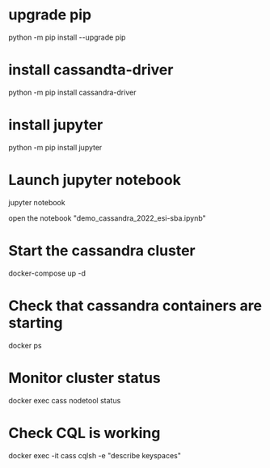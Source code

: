 
# upgrade pip
python -m pip install --upgrade pip

# install cassandta-driver
python -m pip install cassandra-driver

# install jupyter

python -m pip install jupyter

# Launch jupyter notebook 
  jupyter notebook

  open the notebook "demo_cassandra_2022_esi-sba.ipynb"


# Start  the cassandra cluster
   docker-compose up -d

# Check that cassandra containers are starting
  docker ps

# Monitor cluster status
  docker exec cass nodetool status

# Check CQL is working
 docker exec -it cass   cqlsh  -e "describe keyspaces"
